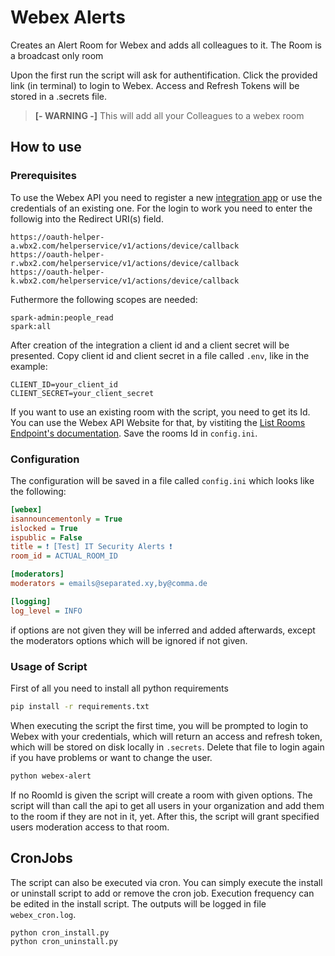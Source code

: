 # Webex Alerts
Creates an Alert Room for Webex and adds all colleagues to it. The Room is a broadcast only room 

Upon the first run the script will ask for authentification. Click the provided link (in terminal) to login to Webex. Access and Refresh Tokens will be stored in a .secrets file. 

> **[- WARNING -]** This will add all your Colleagues to a webex room

## How to use
### Prerequisites
To use the Webex API you need to register a new [integration app](https://developer.webex.com/my-apps/new/integration) or use the credentials of an existing one.
For the login to work you need to enter the followig into the Redirect URI(s) field.
```
https://oauth-helper-a.wbx2.com/helperservice/v1/actions/device/callback
https://oauth-helper-r.wbx2.com/helperservice/v1/actions/device/callback
https://oauth-helper-k.wbx2.com/helperservice/v1/actions/device/callback
```
Futhermore the following scopes are needed:
```
spark-admin:people_read
spark:all
```

After creation of the integration a client id and a client secret will be presented. Copy client id and client secret in a file called `.env`, like in the example:
```env
CLIENT_ID=your_client_id
CLIENT_SECRET=your_client_secret
```
If you want to use an existing room with the script, you need to get its Id. You can use the Webex API Website for that, by vistiting the [List Rooms Endpoint's documentation](https://developer.webex.com/docs/api/v1/rooms/list-rooms). Save the rooms Id in  `config.ini`.

### Configuration
The configuration will be saved in a file called `config.ini` which looks like the following:
```ini
[webex]
isannouncementonly = True
islocked = True
ispublic = False
title = ❗ [Test] IT Security Alerts ❗
room_id = ACTUAL_ROOM_ID

[moderators]
moderators = emails@separated.xy,by@comma.de

[logging]
log_level = INFO
```
if options are not given they will be inferred and added afterwards, except the moderators options which will be ignored if not given.

### Usage of Script
First of all you need to install all python requirements
``` bash
pip install -r requirements.txt
```
When executing the script the first time, you will be prompted to login to Webex with your credentials, which will return an access and refresh token, which will be stored on disk locally in `.secrets`. Delete that file to login again if you have problems or want to change the user.
``` bash
python webex-alert
```
If no RoomId is given the script will create a room with given options.
The script will than call the api to get all users in your organization and add them to the room if they are not in it, yet. After this, the script will grant specified users moderation access to that room. 

## CronJobs
The script can also be executed via cron. You can simply execute the install or uninstall script to add or remove the cron job. Execution frequency can be edited in the install script. The outputs will be logged in file `webex_cron.log`.
```bash
python cron_install.py
python cron_uninstall.py
```